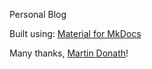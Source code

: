 Personal Blog

Built using: [Material for MkDocs](https://github.com/squidfunk/mkdocs-material)

Many thanks, [Martin Donath](https://github.com/squidfunk)!